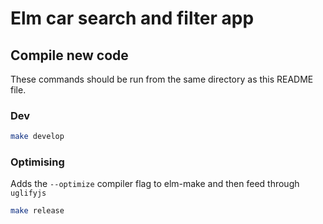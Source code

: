 # Elm car search and filter app

## Compile new code

These commands should be run from the same directory as this README file.

### Dev
```bash
make develop
```

### Optimising ###
Adds the `--optimize` compiler flag to elm-make and then feed through `uglifyjs`

```bash
make release
```
